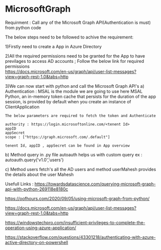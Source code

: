# MicrosoftGraph

Requirment : Call any of the Microsoft Graph API(Authentication is must) from python code

The below steps need to be followed to achive the requirement:

1)Firstly need to create a App in Azure Directory

2)All the required permissions need to be granted for the App to have previlages to access AD accounts ; Follow the below link for required permissions  
https://docs.microsoft.com/en-us/graph/api/user-list-messages?view=graph-rest-1.0&tabs=http

3)We can now start with python and call the Microsoft Graph API's
  a) Authentication : MSAL is the module we are going to use here
    MSAL Python, an in-memory token cache that persists for the duration of the app session, is provided by default when you create an instance of       ClientApplication
    
    The below parameters are required to fetch the token and Authenticate 
        
    authority : https://login.microsoftonline.com/<tenent Id> 
    appID 
    appSecret
    scope : ["https://graph.microsoft.com/.default"]
    
    tenent Id, appID , appSecret can be found in App overview
    
  b) Method query in .py file autoauth helps us with custom query 
     ex : autoauth.query('v1.0','users')

  c) Method users fetch's all the AD users and method userMahesh provides the details about the user Mahesh 

Usefull Links :
https://towardsdatascience.com/querying-microsoft-graph-api-with-python-269118e8180c

https://oofhours.com/2020/09/05/using-microsoft-graph-from-python/

https://docs.microsoft.com/en-us/graph/api/user-list-messages?view=graph-rest-1.0&tabs=http

https://windowstechpro.com/insufficient-privileges-to-complete-the-operation-using-azure-application/

https://stackoverflow.com/questions/43301218/authenticating-with-azure-active-directory-on-powershell
